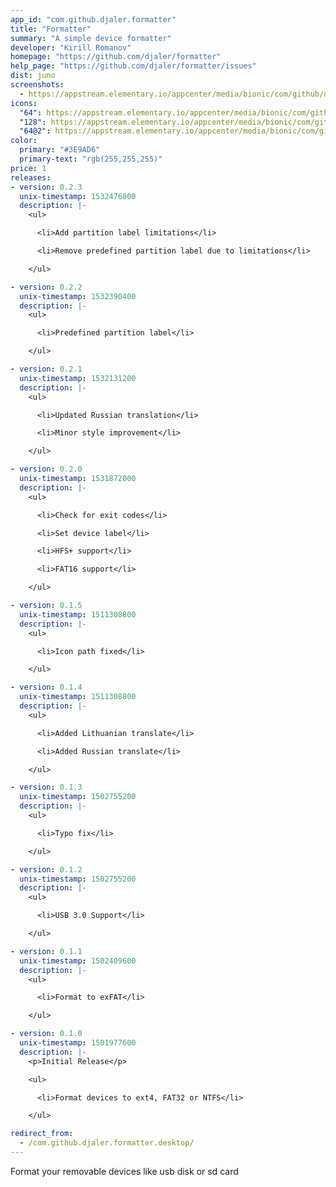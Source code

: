 ```yaml
---
app_id: "com.github.djaler.formatter"
title: "Formatter"
summary: "A simple device formatter"
developer: "Kirill Romanov"
homepage: "https://github.com/djaler/formatter"
help_page: "https://github.com/djaler/formatter/issues"
dist: juno
screenshots:
  - https://appstream.elementary.io/appcenter/media/bionic/com/github/djaler.formatter/D40B2972BF9FD9978B4C735F093957FD/screenshots/image-1_orig.png
icons:
  "64": https://appstream.elementary.io/appcenter/media/bionic/com/github/djaler.formatter/D40B2972BF9FD9978B4C735F093957FD/icons/64x64/com.github.djaler.formatter_com.github.djaler.formatter.png
  "128": https://appstream.elementary.io/appcenter/media/bionic/com/github/djaler.formatter/D40B2972BF9FD9978B4C735F093957FD/icons/128x128/com.github.djaler.formatter_com.github.djaler.formatter.png
  "64@2": https://appstream.elementary.io/appcenter/media/bionic/com/github/djaler.formatter/D40B2972BF9FD9978B4C735F093957FD/icons/64x64@2/com.github.djaler.formatter_com.github.djaler.formatter.png
color:
  primary: "#3E9AD6"
  primary-text: "rgb(255,255,255)"
price: 1
releases:
- version: 0.2.3
  unix-timestamp: 1532476800
  description: |-
    <ul>

      <li>Add partition label limitations</li>

      <li>Remove predefined partition label due to limitations</li>

    </ul>

- version: 0.2.2
  unix-timestamp: 1532390400
  description: |-
    <ul>

      <li>Predefined partition label</li>

    </ul>

- version: 0.2.1
  unix-timestamp: 1532131200
  description: |-
    <ul>

      <li>Updated Russian translation</li>

      <li>Minor style improvement</li>

    </ul>

- version: 0.2.0
  unix-timestamp: 1531872000
  description: |-
    <ul>

      <li>Check for exit codes</li>

      <li>Set device label</li>

      <li>HFS+ support</li>

      <li>FAT16 support</li>

    </ul>

- version: 0.1.5
  unix-timestamp: 1511308800
  description: |-
    <ul>

      <li>Icon path fixed</li>

    </ul>

- version: 0.1.4
  unix-timestamp: 1511308800
  description: |-
    <ul>

      <li>Added Lithuanian translate</li>

      <li>Added Russian translate</li>

    </ul>

- version: 0.1.3
  unix-timestamp: 1502755200
  description: |-
    <ul>

      <li>Typo fix</li>

    </ul>

- version: 0.1.2
  unix-timestamp: 1502755200
  description: |-
    <ul>

      <li>USB 3.0 Support</li>

    </ul>

- version: 0.1.1
  unix-timestamp: 1502409600
  description: |-
    <ul>

      <li>Format to exFAT</li>

    </ul>

- version: 0.1.0
  unix-timestamp: 1501977600
  description: |-
    <p>Initial Release</p>

    <ul>

      <li>Format devices to ext4, FAT32 or NTFS</li>

    </ul>

redirect_from:
  - /com.github.djaler.formatter.desktop/
---
```

<p>Format your removable devices like usb disk or sd card</p>
